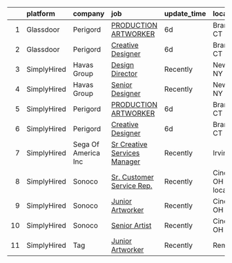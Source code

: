 

|    | platform    | company             | job                                                                                                                                                                                                                                                                                        | update_time   | location                   |
|---:|:------------|:--------------------|:-------------------------------------------------------------------------------------------------------------------------------------------------------------------------------------------------------------------------------------------------------------------------------------------|:--------------|:---------------------------|
|  1 | Glassdoor   | Perigord            | [PRODUCTION ARTWORKER](https://www.glassdoor.com/partner/jobListing.htm?pos=101&ao=1136043&s=58&guid=00000182394d5d869640ce74895e5461&src=GD_JOB_AD&t=SR&vt=w&ea=1&cs=1_9194e038&cb=1658818748075&jobListingId=1008016233687&jrtk=3-0-1g8skqnijg4e7801-1g8skqnj1209i000-8f58a863b50faf10-) | 6d            | Branford, CT               |
|  2 | Glassdoor   | Perigord            | [Creative Designer](https://www.glassdoor.com/partner/jobListing.htm?pos=102&ao=1136043&s=58&guid=00000182394d5d869640ce74895e5461&src=GD_JOB_AD&t=SR&vt=w&ea=1&cs=1_57404e3e&cb=1658818748075&jobListingId=1008016236562&jrtk=3-0-1g8skqnijg4e7801-1g8skqnj1209i000-2d2da7d0de16f4a9-)    | 6d            | Branford, CT               |
|  3 | SimplyHired | Havas Group         | [Design Director](https://www.simplyhired.com/job/g9cpQpFs2CYEee5ADRe5RsISAoMSawJlLBxLSyjYTCdbtO9uCDz61Q?q=artworker)                                                                                                                                                                      | Recently      | New York, NY               |
|  4 | SimplyHired | Havas Group         | [Senior Designer](https://www.simplyhired.com/job/Ufnn0ntlF8zhs3BC_pTwoVRY-qkuORpMwQEYesU5fJshcmSuNnTahQ?q=artworker)                                                                                                                                                                      | Recently      | New York, NY               |
|  5 | SimplyHired | Perigord            | [PRODUCTION ARTWORKER](https://www.simplyhired.com/job/xoOLmJSTeYQv7iiGJ1x3s9y6J1wJbDiGIpNhDZX-jwOu0funug-olQ?q=artworker)                                                                                                                                                                 | 6d            | Branford, CT               |
|  6 | SimplyHired | Perigord            | [Creative Designer](https://www.simplyhired.com/job/vlyB3tmecvpjVjGFR6T5AdeVavhbe36i0AfSywo44g2ozW67UEHMug?q=artworker)                                                                                                                                                                    | 6d            | Branford, CT               |
|  7 | SimplyHired | Sega Of America Inc | [Sr Creative Services Manager](https://www.simplyhired.com/job/9YF_1yT0W8DRWaXON1hbMgSAsjZYHgEtsJ5LYUCpzoub8VqZBS_C9w?q=artworker)                                                                                                                                                         | Recently      | Irvine, CA                 |
|  8 | SimplyHired | Sonoco              | [Sr. Customer Service Rep.](https://www.simplyhired.com/job/ouY-ZrgvSO0XqkNNulmx-VLoWOAnzeena1HU4n3l7HnDOmhM8hwZLA?q=artworker)                                                                                                                                                            | Recently      | Cincinnati, OH +1 location |
|  9 | SimplyHired | Sonoco              | [Junior Artworker](https://www.simplyhired.com/job/bJFkITfBQh7d5E85DISdms_VPKCZBa8KkngVE0lUa-qKKaXWvdNngQ?q=artworker)                                                                                                                                                                     | Recently      | Cincinnati, OH             |
| 10 | SimplyHired | Sonoco              | [Senior Artist](https://www.simplyhired.com/job/gyQf-wXViE5DTjh6jQYwtf4n8pryWEZj3FCgwRPHI5i7PJlc-DU_Og?q=artworker)                                                                                                                                                                        | Recently      | Cincinnati, OH             |
| 11 | SimplyHired | Tag                 | [Junior Artworker](https://www.simplyhired.com/job/hlo-U83LVO0wc3WpfZ6i19hswf8VgkIu-UIbYVpoDKJeJejVZ7npVA?q=artworker)                                                                                                                                                                     | Recently      | Remote                     |